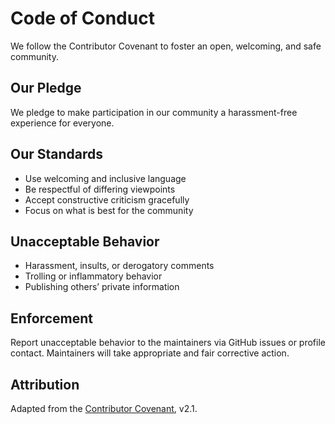 # Code of Conduct

We follow the Contributor Covenant to foster an open, welcoming, and safe community.

## Our Pledge
We pledge to make participation in our community a harassment-free experience for everyone.

## Our Standards
- Use welcoming and inclusive language
- Be respectful of differing viewpoints
- Accept constructive criticism gracefully
- Focus on what is best for the community

## Unacceptable Behavior
- Harassment, insults, or derogatory comments
- Trolling or inflammatory behavior
- Publishing others’ private information

## Enforcement
Report unacceptable behavior to the maintainers via GitHub issues or profile contact. Maintainers will take appropriate and fair corrective action.

## Attribution
Adapted from the [Contributor Covenant](https://www.contributor-covenant.org/), v2.1.

